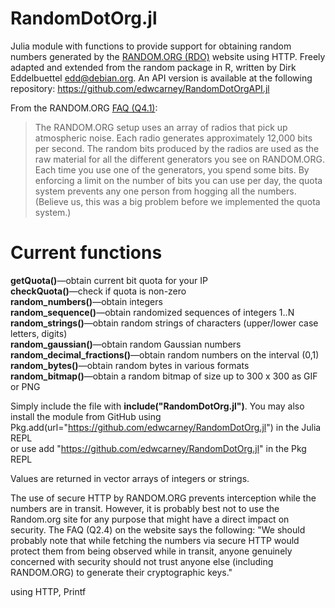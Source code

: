 # RandomDotOrg.jl

Julia module with functions to provide support for obtaining random numbers generated by the <a href="https://random.org">RANDOM.ORG (RDO)</a> website using HTTP. Freely adapted and extended from the random package in R, written by Dirk Eddelbuettel <edd@debian.org>. An API version is available at the following repository: https://github.com/edwcarney/RandomDotOrgAPI.jl

From the RANDOM.ORG <a href="https://www.random.org/faq">FAQ (Q4.1)</a>:
<blockquote>The RANDOM.ORG setup uses an array of radios that pick up atmospheric noise. Each radio generates approximately 12,000 bits per second. The random bits produced by the radios are used as the raw material for all the different generators you see on RANDOM.ORG. Each time you use one of the generators, you spend some bits. By enforcing a limit on the number of bits you can use per day, the quota system prevents any one person from hogging all the numbers. (Believe us, this was a big problem before we implemented the quota system.)</blockquote>

# Current functions
<b>getQuota()</b>&mdash;obtain current bit quota for your IP<br>
<b>checkQuota()</b>&mdash;check if quota is non-zero<br>
<b>random_numbers()</b>&mdash;obtain integers<br>
<b>random_sequence()</b>&mdash;obtain randomized sequences of integers 1..N<br>
<b>random_strings()</b>&mdash;obtain random strings of characters (upper/lower case letters, digits)<br>
<b>random_gaussian()</b>&mdash;obtain random Gaussian numbers<br>
<b>random_decimal_fractions()</b>&mdash;obtain random numbers on the interval (0,1)<br>
<b>random_bytes()</b>&mdash;obtain random bytes in various formats<br>
<b>random_bitmap()</b>&mdash;obtain a random bitmap of size up to 300 x 300 as GIF or PNG<br>

Simply include the file with <b>include("RandomDotOrg.jl")</b>. You may also install the module from GitHub using<br>
Pkg.add(url="https://github.com/edwcarney/RandomDotOrg.jl") in the Julia REPL<br>
or use add "https://github.com/edwcarney/RandomDotOrg.jl" in the Pkg REPL<br>

Values are returned in vector arrays of integers or strings.

The use of secure HTTP by RANDOM.ORG prevents interception while the numbers are in transit. However, it is probably best not to use the Random.org site for any purpose that might have a direct impact on security. The FAQ (Q2.4) on the website says the following: "We should probably note that while fetching the numbers via secure HTTP would protect them from being observed while in transit, anyone genuinely concerned with security should not trust anyone else (including RANDOM.ORG) to generate their cryptographic keys."

using HTTP, Printf
